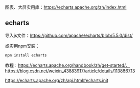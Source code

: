 图表、大屏实用库：https://echarts.apache.org/zh/index.html


## echarts
导入js文件：https://github.com/apache/echarts/blob/5.5.0/dist/

或实用npm安装：
```cmd
npm install echarts
```

教程：https://echarts.apache.org/handbook/zh/get-started/、https://blog.csdn.net/weixin_43883917/article/details/113886713

https://echarts.apache.org/zh/api.html#echarts.init

## 
